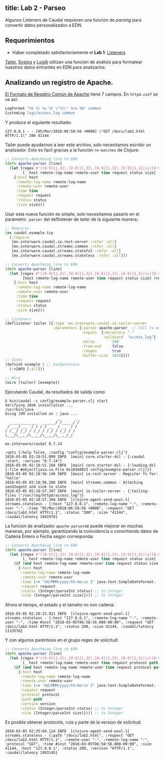 title: Lab 2 - Parseo
---
Algunos Listeners de Caudal requieren una función de *parsing* para convertir datos personalizados a EDN.

## Requerimientos
 * Haber completado satisfactoriamente el **Lab 1**: [Listeners](lab1.html)
 
[Tailer](lab1.html#Tailer), [Syslog](lab1.html#Syslog) y [Log4j](lab1.html#Log4j) utilizan una función de análisis para formatear nuestros datos entrantes en EDN para analizarlos.

## Analizando un registro de Apache.
[El Formato de Resgitro Común de Apache](https://httpd.apache.org/docs/2.4/logs.html#common) tiene 7 campos. En `httpd.conf` se ve así: 
 
```apache /etc/httpd.log
LogFormat "%h %l %u %t \"%r\" %>s %b" common
CustomLog logs/access_log common
```
Y produce el siguiente resultado: 
```plain /var/log/httpd/access_log
127.0.0.1 - - [05/Mar/2018:06:58:56 +0000] \"GET /docs/lab2.html HTTP/1.1\" 200 41144
```
Tailer puede ayudarnos a leer este archivo, solo necesitamos escribir un analizador. Esto es facil gracias a la función `re-matches` de Clojure:

```clojure version 1
;; Converts ApacheLog line to EDN
(defn apache-parser [line]
  (let [regex #"([0-9]{1,3}\.[0-9]{1,3}\.[0-9]{1,3}\.[0-9]{1,3})\s([0-9a-zA-Z-]+)\s([0-9a-zA-Z-]+)\s\[([0-9]{2}/[a-zA-Z]{3}/[0-9]{4}:[0-9]{2}:[0-9]{2}:[0-9]{2}\s[\+-]+[0-9]{4})\]\s\"([A-Z]+\s\S+\sHTTP/[0-9]+.[0-9]+)\"\s([0-9]+)\s([0-9]+)" 
        [_ host remote-log-name remote-user time request status size] (re-matches regex line)]
    {:host host
     :remote-log-name remote-log-name
     :remote-user remote-user
     :time time
     :request request
     :status status
     :size size}))
```
Usar esta nueva función es simple, solo necesitamos pasarlo en el parámetro `:parser` del deflistener de tailer de la siguiente manera:
```clojure config/example-parser.clj
;; Requires
(ns caudal.example.tcp
  (:require
   [mx.interware.caudal.io.rest-server :refer :all]
   [mx.interware.caudal.streams.common :refer :all]
   [mx.interware.caudal.streams.stateful :refer :all]
   [mx.interware.caudal.streams.stateless :refer :all]))

;; Converts ApacheLog line to EDN
(defn apache-parser [line]
  (let [regex #"([0-9]{1,3}\.[0-9]{1,3}\.[0-9]{1,3}\.[0-9]{1,3})\s([0-9a-zA-Z-]+)\s([0-9a-zA-Z-]+)\s\[([0-9]{2}/[a-zA-Z]{3}/[0-9]{4}:[0-9]{2}:[0-9]{2}:[0-9]{2}\s[\+-]+[0-9]{4})\]\s\"([A-Z]+\s\S+\sHTTP/[0-9]+.[0-9]+)\"\s([0-9]+)\s([0-9]+)" 
        [host remote-log-name remote-user time request status size] (re-matches regex line)]
    {:host host
     :remote-log-name remote-log-name
     :remote-user remote-user
     :time time
     :request request
     :status status
     :size size}))

;; Listeners
(deflistener tailer [{:type 'mx.interware.caudal.io.tailer-server
                      :parameters {:parser apache-parser  ;; Call to our parser
                                   :inputs  {:directory "."
                                             :wildcard  "access_log"}
                                   :delta        200
                                   :from-end     false
                                   :reopen       true
                                   :buffer-size  1024}}])
;; Sinks
(defsink example 1 ;; backpressure
  (->INFO [:all]))

;; Wire
(wire [tailer] [example])
```
Ejecutando Caudal, da resultados de salida como: 
```
$ bin/caudal -c config/example-parser.clj start
Verifying JAVA installation ...
/usr/bin/java
Using JVM installed on : java ...
                        __      __
  _________ ___  ______/ /___ _/ /
 / ___/ __ `/ / / / __  / __ `/ /
/ /__/ /_/ / /_/ / /_/ / /_/ / /
\___/\__,_/\__,_/\__,_/\__,_/_/

mx.interware/caudal 0.7.14

:opts {:help false, :config "config/example-parser.clj"}
2018-03-05 02:18:51.099 INFO  [main] core.starter-dsl - {:caudal :start, :version "0.7.14"}
2018-03-05 02:18:51.104 INFO  [main] core.starter-dsl - {:loading-dsl {:file #object[java.io.File 0x183e8023 config/example-parser.clj]}}
2018-03-05 02:18:56.146 INFO  [main] io.rest-server - Register fn for:  "hello"
2018-03-05 02:18:56.288 INFO  [main] streams.common - Attaching send2agent and sink to state
2018-03-05 02:18:57.347 INFO  [main] io.tailer-server - {:tailing-files ("/var/log/httpd/access_log")}
2018-03-05 02:18:57.394 INFO  [clojure-agent-send-pool-1] streams.stateless - {:host "127.0.0.1", :remote-log-name "-", :remote-user "-", :time "05/Mar/2018:06:58:56 +0000", :request "GET /docs/lab2.html HTTP/1.1", :status "200", :size "41144", :caudal/latency 1841978}
```
La funcion de analizador `apache-parser`se puede mejorar en muchas maneras, por ejemplo, garantizando la coincidencia o convirtiendo datos de Cadena Entero o Fecha según corresponda:

```clojure version 2
;; Converts ApacheLog line to EDN
(defn apache-parser [line]
  (let [regex #"([0-9]{1,3}\.[0-9]{1,3}\.[0-9]{1,3}\.[0-9]{1,3})\s([0-9a-zA-Z-]+)\s([0-9a-zA-Z-]+)\s\[([0-9]{2}/[a-zA-Z]{3}/[0-9]{4}:[0-9]{2}:[0-9]{2}:[0-9]{2}\s[\+-]+[0-9]{4})\]\s\"([A-Z]+\s\S+\sHTTP/[0-9]+.[0-9]+)\"\s([0-9]+)\s([0-9]+)" 
        [_ host remote-log-name remote-user time request status size] (re-matches regex line)]
    (if (and host remote-log-name remote-user time request status size) ;; all fields exists
      {:host host
       :remote-log-name remote-log-name
       :remote-user remote-user
       :time (-> "dd/MMM/yyyy:hh:mm:ss Z" java.text.SimpleDateFormat. (.parse time)) ;; to Date
       :request request
       :status (Integer/parseInt status) ;; to Integer
       :size (Integer/parseInt size)}))) ;; to Integer
```
Ahora el tiempo, el estado y el tamaño no son cadena:
```
2018-03-05 02:28:23.921 INFO  [clojure-agent-send-pool-1] streams.stateless - {:host "127.0.0.1", :remote-log-name "-", :remote-user "-", :time #inst "2018-03-05T06:58:56.000-00:00", :request "GET /docs/lab2.html HTTP/1.1", :status 200, :size 41144, :caudal/latency 1133576}
```
Y con algunos paréntesis en el grupo regex de solicitud:
```clojure version 3
;; Converts ApacheLog line to EDN
(defn apache-parser [line]
  (let [regex #"([0-9]{1,3}\.[0-9]{1,3}\.[0-9]{1,3}\.[0-9]{1,3})\s([0-9a-zA-Z-]+)\s([0-9a-zA-Z-]+)\s\[([0-9]{2}/[a-zA-Z]{3}/[0-9]{4}:[0-9]{2}:[0-9]{2}:[0-9]{2}\s[\+-]+[0-9]{4})\]\s\"(([A-Z]+)\s(\S+)\s(HTTP/[0-9]+.[0-9]+))\"\s([0-9]+)\s([0-9]+)" 
        [_ host remote-log-name remote-user time request protocol path version status size] (re-matches regex line)]
    (if (and host remote-log-name remote-user time request protocol path version status size) ;; all fields exists
      {:host host
       :remote-log-name remote-log-name
       :remote-user remote-user
       :time (-> "dd/MMM/yyyy:hh:mm:ss Z" java.text.SimpleDateFormat. (.parse time)) ;; to Date
       :request request
       :protocol protocol
       :path path
       :version version
       :status (Integer/parseInt status) ;; to Integer
       :size (Integer/parseInt size)}))) ;; to Integer
```
Es posible obtener protocolo, ruta y parte de la version de solicitud:
```
2018-03-05 02:35:04.124 INFO  [clojure-agent-send-pool-1] streams.stateless - {:path "/docs/lab2.html", :request "GET /docs/lab2.html HTTP/1.1", :remote-user "-", :remote-log-name "-", :protocol "GET", :time #inst "2018-03-05T06:58:56.000-00:00", :size 41144, :host "127.0.0.1", :status 200, :version "HTTP/1.1", :caudal/latency 1093145}
```
